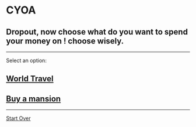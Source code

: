 # CYOA
## Dropout, now choose what do you want to spend your money on ! choose wisely.
---
Select an option:
## [World Travel](../worldtravel/worldtravel.md)
## [Buy a mansion](../buyamansion/buyamansion.md)
---
[Start Over](../home.md)